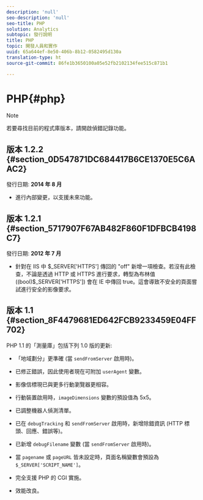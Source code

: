 ```yaml
---
description: 'null'
seo-description: 'null'
seo-title: PHP
solution: Analytics
subtopic: 發行說明
title: PHP
topic: 開發人員和實作
uuid: 65a644ef-8e50-406b-8b12-0582495d130a
translation-type: ht
source-git-commit: 86fe1b3650100a05e52fb2102134fee515c871b1

---
```



# PHP{#php}

>[!NOTE]
>
>若要尋找目前的程式庫版本，請開啟偵錯記錄功能。

## 版本 1.2.2 {#section_0D547871DC684417B6CE1370E5C6AAC2}

發行日期: **2014 年 8 月**

* 進行內部變更，以支援未來功能。

## 版本 1.2.1 {#section_5717907F67AB482F860F1DFBCB4198C7}

發行日期: **2012 年 7 月**

* 針對在 IIS 中 $_SERVER['HTTPS'] 傳回的 "off" 新增一項檢查。若沒有此檢查，不論是透過 HTTP 或 HTTPS 進行要求，轉型為布林值 ((bool)$_SERVER['HTTPS']) 會在 IE 中傳回 true。這會導致不安全的頁面嘗試進行安全的影像要求。

## 版本 1.1 {#section_8F4479681ED642FCB9233459E04FF702}

PHP 1.1 的「測量庫」包括下列 1.0 版的更新:

* 「地域劃分」更準確 (當 `sendFromServer` 啟用時)。
* 已修正錯誤，因此使用者現在可附加 `userAgent` 變數。
* 影像信標現已與更多行動瀏覽器更相容。
* 行動裝置啟用時，`imageDimensions` 變數的預設值為 5x5。
* 已調整機器人偵測清單。
* 已在 `debugTracking` 和 `sendFromServer` 啟用時，新增除錯資訊 (HTTP 標頭、回應、錯誤等)。

* 已新增 `debugFilename` 變數 (當 `sendFromServer` 啟用時)。

* 當 `pagename` 或 `pageURL` 皆未設定時，頁面名稱變數會預設為 `$_SERVER['SCRIPT_NAME']`。

* 完全支援 PHP 的 CGI 實施。
* 效能改良。

